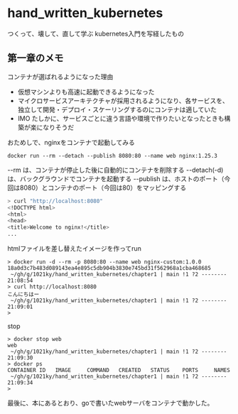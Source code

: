 # hand_written_kubernetes
つくって、壊して、直して学ぶ kubernetes入門を写経したもの

## 第一章のメモ

コンテナが選ばれるようになった理由

* 仮想マシンよりも高速に起動できるようになった
* マイクロサービスアーキテクチャが採用されるようになり、各サービスを、独立して開発・デプロイ・スケーリングするのにコンテナは適していた
* IMO たしかに、サービスごとに違う言語や環境で作りたいとなったときも構築が楽になりそうだ

おためしで、nginxをコンテナで起動してみる

```
docker run --rm --detach --publish 8080:80 --name web nginx:1.25.3
```

--rm は、コンテナが停止した後に自動的にコンテナを削除する
--detach(-d) は、バックグラウンドでコンテナを起動する
--publish は、ホストのポート（今回は8080）とコンテナのポート（今回は80）をマッピングする

```zsh
> curl "http://localhost:8080"
<!DOCTYPE html>
<html>
<head>
<title>Welcome to nginx!</title>
...
```

htmlファイルを差し替えたイメージを作ってrun

```
> docker run -d --rm -p 8080:80 --name web nginx-custom:1.0.0
18a0d3c7b483d089143ea4e895c5db904b3830e745bd31f562968a1cba468685
 ~/gh/g/1021ky/hand_written_kubernetes/chapter1 | main !1 ?2 -------- 21:08:54
> curl http://localhost:8080
こんにちはー
 ~/gh/g/1021ky/hand_written_kubernetes/chapter1 | main !1 ?2 -------- 21:09:01
>
```

stop

```
> docker stop web
web
 ~/gh/g/1021ky/hand_written_kubernetes/chapter1 | main !1 ?2 -------- 21:09:30
> docker ps
CONTAINER ID   IMAGE     COMMAND   CREATED   STATUS    PORTS     NAMES
 ~/gh/g/1021ky/hand_written_kubernetes/chapter1 | main !1 ?2 -------- 21:09:34
>
```

最後に、本にあるとおり、goで書いたwebサーバをコンテナで動かした。

